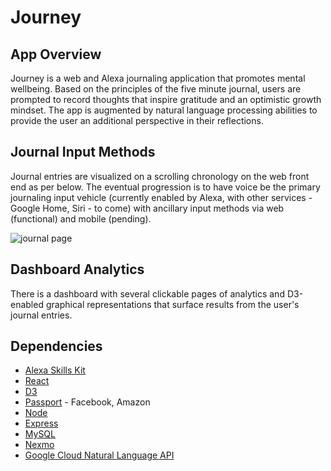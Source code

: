 # Journey

## App Overview

Journey is a web and Alexa journaling application that promotes mental wellbeing. Based on the principles of the five minute journal, users are prompted to record thoughts that inspire gratitude and an optimistic growth mindset. The app is augmented by natural language processing abilities to provide the user an additional perspective in their reflections.

## Journal Input Methods

Journal entries are visualized on a scrolling chronology on the web front end as per below. The eventual progression is to have voice be the primary journaling input vehicle (currently enabled by Alexa, with other services - Google Home, Siri - to come) with ancillary input methods via web (functional) and mobile (pending).

![journal page](https://github.com/simeonlee/journey/blob/master/images/app/journal-page.png "Journey journal page")

## Dashboard Analytics

There is a dashboard with several clickable pages of analytics and D3-enabled graphical representations that surface results from the user's journal entries.

## Dependencies

+ [Alexa Skills Kit](https://developer.amazon.com/alexa-skills-kit)
+ [React](https://facebook.github.io/react)
+ [D3](https://d3js.org)
+ [Passport](https://nodejs.org) - Facebook, Amazon
+ [Node](https://nodejs.org)
+ [Express](https://nodejs.org)
+ [MySQL](https://www.mysql.com)
+ [Nexmo](https://www.nexmo.com)
+ [Google Cloud Natural Language API](https://cloud.google.com/natural-language)